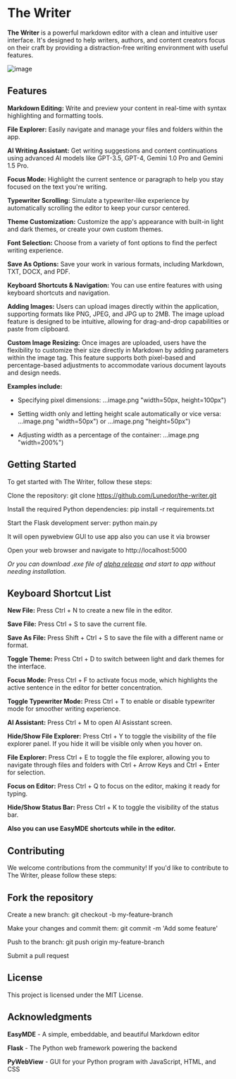 # The Writer

**The Writer** is a powerful markdown editor with a clean and intuitive user interface. It's designed to help writers, authors, and content creators focus on their craft by providing a distraction-free writing environment with useful features.

![image](https://github.com/Lunedor/The_Writer/assets/33136986/eaba3906-649f-4702-8358-38f5ffe1a43d)


## Features

**Markdown Editing:** Write and preview your content in real-time with syntax highlighting and formatting tools.

**File Explorer:** Easily navigate and manage your files and folders within the app.

**AI Writing Assistant:** Get writing suggestions and content continuations using advanced AI models like GPT-3.5, GPT-4, Gemini 1.0 Pro and Gemini 1.5 Pro.

**Focus Mode:** Highlight the current sentence or paragraph to help you stay focused on the text you're writing.

**Typewriter Scrolling:** Simulate a typewriter-like experience by automatically scrolling the editor to keep your cursor centered.

**Theme Customization:** Customize the app's appearance with built-in light and dark themes, or create your own custom themes.

**Font Selection:** Choose from a variety of font options to find the perfect writing experience.

**Save As Options:** Save your work in various formats, including Markdown, TXT, DOCX, and PDF.

**Keyboard Shortcuts & Navigation:** You can use entire features with using keyboard shortcuts and navigation.

**Adding Images:** Users can upload images directly within the application, supporting formats like PNG, JPEG, and JPG up to 2MB. The image upload feature is designed to be intuitive, allowing for drag-and-drop capabilities or paste from clipboard.

**Custom Image Resizing:** Once images are uploaded, users have the flexibility to customize their size directly in Markdown by adding parameters within the image tag. This feature supports both pixel-based and percentage-based adjustments to accommodate various document layouts and design needs. 

**Examples include:**

 - Specifying pixel dimensions: ...image.png "width=50px, height=100px")

 - Setting width only and letting height scale automatically or vice versa: ...image.png "width=50px") or ...image.png "height=50px")

 - Adjusting width as a percentage of the container: ...image.png "width=200%")



## Getting Started

To get started with The Writer, follow these steps:

Clone the repository: git clone https://github.com/Lunedor/the-writer.git

Install the required Python dependencies: pip install -r requirements.txt

Start the Flask development server: python main.py

It will open pywebview GUI to use app also you can use it via browser

Open your web browser and navigate to http://localhost:5000

*Or you can download .exe file of [alpha release](https://github.com/Lunedor/The_Writer/releases/tag/Alpha) and start to app without needing installation.*


## Keyboard Shortcut List

**New File:** Press Ctrl + N to create a new file in the editor.

**Save File:** Press Ctrl + S to save the current file.

**Save As File:** Press Shift + Ctrl + S to save the file with a different name or format.

**Toggle Theme:** Press Ctrl + D to switch between light and dark themes for the interface.

**Focus Mode:** Press Ctrl + F to activate focus mode, which highlights the active sentence in the editor for better concentration.

**Toggle Typewriter Mode:** Press Ctrl + T to enable or disable typewriter mode for smoother writing experience.

**AI Assistant:** Press Ctrl + M to open AI Asisstant screen.

**Hide/Show File Explorer:** Press Ctrl + Y to toggle the visibility of the file explorer panel. If you hide it will be visible only when you hover on.

**File Explorer:** Press Ctrl + E to toggle the file explorer, allowing you to navigate through files and folders with Ctrl + Arrow Keys and Ctrl + Enter for selection.

**Focus on Editor:** Press Ctrl + Q to focus on the editor, making it ready for typing.

**Hide/Show Status Bar:** Press Ctrl + K to toggle the visibility of the status bar.

**Also you can use EasyMDE shortcuts while in the editor.**


## Contributing

We welcome contributions from the community! If you'd like to contribute to The Writer, please follow these steps:


## Fork the repository

Create a new branch: git checkout -b my-feature-branch

Make your changes and commit them: git commit -m 'Add some feature'

Push to the branch: git push origin my-feature-branch

Submit a pull request


## License

This project is licensed under the MIT License.

## Acknowledgments
**EasyMDE** - A simple, embeddable, and beautiful Markdown editor

**Flask** - The Python web framework powering the backend

**PyWebView** - GUI for your Python program with JavaScript, HTML, and CSS

